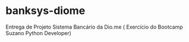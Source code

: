 # banksys-diome
Entrega de Projeto Sistema Bancário da Dio.me ( Exercício do Bootcamp Suzano Python Developer)
